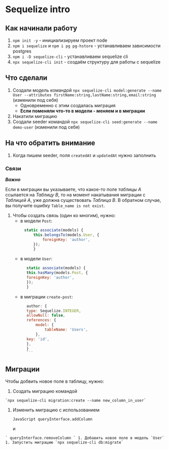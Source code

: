 # Sequelize intro

## Как начинали работу

   1.  `npm init -y` - инициализируем проект node
   1. `npm i sequelize` и `npm i pg pg-hstore` - устанавливаем зависимости postgres
   1. `npm i -D sequelize-cli` - устанавливаем sequelize cli
   1. `npx sequelize-cli init` - создаём структуру для работы с sequelize

## Что сделали

   1. Создали модель командой `npx sequelize-cli model:generate --name User --attributes firstName:string,lastName:string,email:string` (изменили под себя)
        - Одновременно с этим создалась миграция
        - **Если поменяли что-то в модели - меняем и в миграции**
   1. Накатили миграцию
   1. Создали seeder командой `npx sequelize-cli seed:generate --name demo-user` (изменили под себя)

## На что обратить внимание

   1. Когда пишем seeder, поля `createdAt` и `updatedAt` нужно заполнить
### Связи

***Важно***

Если в миграции вы указываете, что какое-то поле *таблицы А* ссылается на *Таблицу В*, то на момент накатывания миграции с *Таблицей А*, уже должна существовать *Таблица В*. В обратном случае, вы получите ошибку `Table_name is not exist`.


   1. Чтобы создать связь (один ко многим), нужно:
       - в модели `Post`:
        ```JavaScript
             static associate(models) {
                 this.belongsTo(models.User, {
                     foreignKey: 'author',
                 });
                 }
      ```
        - в модели `User`:
      ```JavaScript
            static associate(models) {
            this.hasMany(models.Post, {
            foreignKey: 'author',
            });
            }
         ```
        - в миграции `create-post`:
      ```JavaScript
            author: {
            type: Sequelize.INTEGER,
            allowNull: false,
            references: {
                model: {
                    tableName: 'Users',
                },
            key: 'id',
            },
            }
            ```

## Миграции

Чтобы добвить новое поле в таблицу, нужно: 
   1. Создать миграцию командой 
    
    `npx sequelize-cli migration:create --name new_column_in_user` 
    
   1. Изменить миграцию с использованием
    
      `JavaScript queryInterface.addColumn `

      и

    ` queryInterface.removeColumn ` 1. Добавить новое поле в модель `User` 1. Запустить миграцию `npx sequelize-cli db:migrate`
